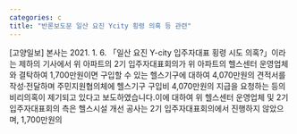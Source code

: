 ```yaml
---
categories: c
title: "반론보도문 일산 요진 Ycity 횡령 의혹 등 관련"
---
```

[고양일보] 본사는 2021. 1. 6. 「일산 요진 Y-city 입주자대표 횡령 시도 의혹?」이라는 제하의 기사에서 위 아파트의 2기 입주자대표회의가 위 아파트의 헬스센터 운영업체와 결탁하여 1,700만원이면 구입할 수 있는 헬스기구에 대하여 4,070만원의 견적서를 작성·전달하며 주민지원협의체에 헬스기구 구입비 4,070만원의 지급을 요청하는 등의 비리의혹이 제기되고 있다고 보도하였습니다.이에 대하여 위 헬스센터 운영업체 및 2기 입주자대표회의 측은 헬스시설 개선 공사는 2기 입주자대표회의에서 진행하지 않았으며, 1,700만원의